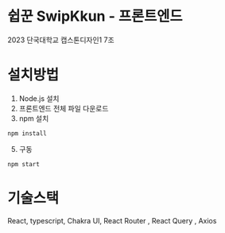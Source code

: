 # 쉽꾼 SwipKkun - 프론트엔드
2023 단국대학교 캡스톤디자인1 7조 


# 설치방법
1. Node.js 설치 
2. 프론트엔드 전체 파일 다운로드
3. npm 설치
<pre><code>npm install</code></pre>
5. 구동
<pre><code>npm start</code></pre>


# 기술스택
React, typescript, Chakra UI, React Router , React Query , Axios
